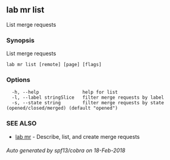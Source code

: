 ## lab mr list

List merge requests

### Synopsis

List merge requests

```
lab mr list [remote] [page] [flags]
```

### Options

```
  -h, --help                help for list
  -l, --label stringSlice   filter merge requests by label
  -s, --state string        filter merge requests by state (opened/closed/merged) (default "opened")
```

### SEE ALSO

* [lab mr](lab_mr.md)	 - Describe, list, and create merge requests

###### Auto generated by spf13/cobra on 18-Feb-2018
